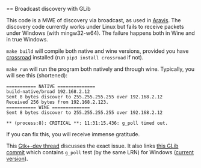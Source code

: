 == Broadcast discovery with GLib

This code is a MWE of discovery via broadcast, as used in [Aravis](https://github.com/AravisProject/aravis). The discovery code currently works under Linux but fails to receive packets under Windows (with mingw32-w64). The failure happens both in Wine and in true Windows.

`make build` will compile both native and wine versions, provided you have [crossroad](https://pypi.org/project/crossroad/) installed (run `pip3 install crossroad` if not).

`make run` will run the program both natively and through wine. Typically, you will see this (shortened):

```
=========== NATIVE ==============
build-native/broad 192.168.2.12
Sent 8 bytes discover to 255.255.255.255 over 192.168.2.12
Received 256 bytes from 192.168.2.123.
=========== WINE ==============
Sent 8 bytes discover to 255.255.255.255 over 192.168.2.12

** (process:8): CRITICAL **: 11:31:15.436: g_poll timed out.
```

If you can fix this, you will receive immense gratitude.

This [Gtk+-dev thread](http://gtk.10911.n7.nabble.com/g-io-channel-win32-poll-Problem-on-Windows-td92219.html) discusses the exact issue. It also links [this GLib commit](https://gitlab.gnome.org/GNOME/glib/commit/425a9f5864f69f804f11279b558ff925d421b546) which contains `g_poll` test (by the same LRN) for Windows ([current version](https://gitlab.gnome.org/GNOME/glib/-/blob/master/glib/tests/gpoll.c)). 
